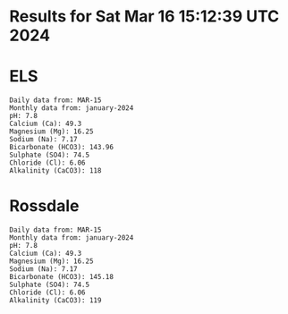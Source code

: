# Results for Sat Mar 16 15:12:39 UTC 2024
# ELS
```
Daily data from: MAR-15
Monthly data from: january-2024
pH: 7.8
Calcium (Ca): 49.3
Magnesium (Mg): 16.25
Sodium (Na): 7.17
Bicarbonate (HCO3): 143.96
Sulphate (SO4): 74.5
Chloride (Cl): 6.06
Alkalinity (CaCO3): 118
```
# Rossdale
```
Daily data from: MAR-15
Monthly data from: january-2024
pH: 7.8
Calcium (Ca): 49.3
Magnesium (Mg): 16.25
Sodium (Na): 7.17
Bicarbonate (HCO3): 145.18
Sulphate (SO4): 74.5
Chloride (Cl): 6.06
Alkalinity (CaCO3): 119
```
